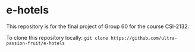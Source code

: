 # e-hotels
This repository is for the final project of Group 60 for the course CSI-2132.

To clone this repository locally:
`git clone https://github.com/ultra-passion-fruit/e-hotels`



